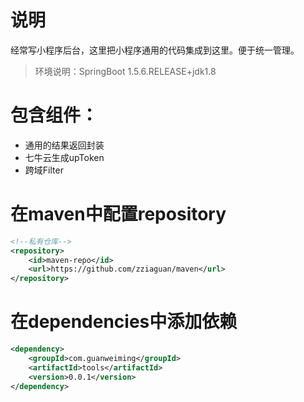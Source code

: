 # 说明
经常写小程序后台，这里把小程序通用的代码集成到这里。便于统一管理。
> 环境说明：SpringBoot 1.5.6.RELEASE+jdk1.8
# 包含组件：
* 通用的结果返回封装
* 七牛云生成upToken
* 跨域Filter
# 在maven中配置repository
```xml
<!--私有仓库-->
<repository>
    <id>maven-repo</id>
    <url>https://github.com/zziaguan/maven</url>
</repository>
```
# 在dependencies中添加依赖
```xml
<dependency>
    <groupId>com.guanweiming</groupId>
    <artifactId>tools</artifactId>
    <version>0.0.1</version>
</dependency>
```
